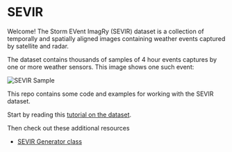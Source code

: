 # SEVIR
Welcome! The Storm EVent ImagRy (SEVIR) dataset is a collection of temporally and spatially aligned images containing weather events captured by satellite and radar. 

The dataset contains thousands of samples of 4 hour events captures by one or more weather sensors.  This image shows one such event:

![SEVIR Sample](examples/animation.gif)

This repo contains some code and examples for working with the SEVIR dataset.  

Start by reading this [tutorial on the dataset](https://nbviewer.jupyter.org/github/MIT-AI-Accelerator/eie-sevir/blob/master/examples/SEVIR_Tutorial.ipynb).

Then check out these additional resources

* [SEVIR Generator class](https://github.com/MIT-AI-Accelerator/eie-sevir/blob/master/examples/Generators.ipynb)
